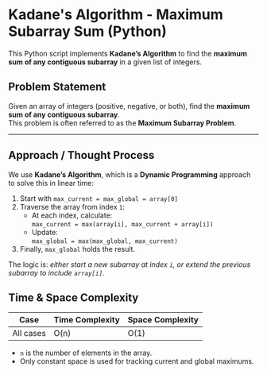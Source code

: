 # Kadane's Algorithm - Maximum Subarray Sum (Python)

This Python script implements **Kadane’s Algorithm** to find the **maximum sum of any contiguous subarray** in a given list of integers.

## Problem Statement

Given an array of integers (positive, negative, or both), find the **maximum sum of any contiguous subarray**.  
This problem is often referred to as the **Maximum Subarray Problem**.

---

## Approach / Thought Process

We use **Kadane’s Algorithm**, which is a **Dynamic Programming** approach to solve this in linear time:

1. Start with `max_current = max_global = array[0]`
2. Traverse the array from index `1`:
   - At each index, calculate:  
     `max_current = max(array[i], max_current + array[i])`
   - Update:  
     `max_global = max(max_global, max_current)`
3. Finally, `max_global` holds the result.

The logic is: *either start a new subarray at index `i`, or extend the previous subarray to include `array[i]`.*


## Time & Space Complexity

| Case          | Time Complexity | Space Complexity |
|---------------|------------------|------------------|
| All cases     | O(n)             | O(1)             |

- `n` is the number of elements in the array.
- Only constant space is used for tracking current and global maximums.


